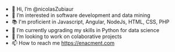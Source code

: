 - 👋 Hi, I’m @nicolasZubiaur
- 👀 I’m interested in software development and data mining
- 📚 I'm proficient in Javascript, Angular, NodeJs, HTML, CSS, PHP
- 🌱 I’m currently upgrading my skills in Python for data science
- 💞️ I’m looking to work on colaborative projects
- 📫 How to reach me https://enacment.com

<!---
nicolasZubiaur/nicolasZubiaur is a ✨ special ✨ repository because its `README.md` (this file) appears on your GitHub profile.
You can click the Preview link to take a look at your changes.
--->
